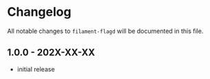 # Changelog

All notable changes to `filament-flagd` will be documented in this file.

## 1.0.0 - 202X-XX-XX

- initial release
